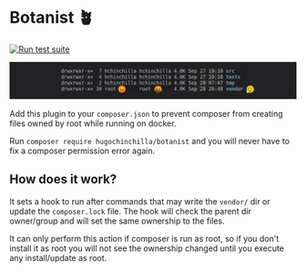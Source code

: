# Botanist 🪴

[![Run test suite](https://github.com/hugochinchilla/botanist/actions/workflows/run-phpunit.yml/badge.svg)](https://github.com/hugochinchilla/botanist/actions/workflows/run-phpunit.yml)

![banner](img/ls-example.png)

Add this plugin to your `composer.json` to prevent composer from creating files owned by root while running on docker.

Run `composer require hugochinchilla/botanist` and you will never have to fix a composer permission error again.

## How does it work?

It sets a hook to run after commands that may write the `vendor/` dir or update the `composer.lock` file.
The hook will check the parent dir owner/group and will set the same ownership to the files.

It can only perform this action if composer is run as root, so if you don't install it as root you will not see
the ownership changed until you execute any install/update as root.
